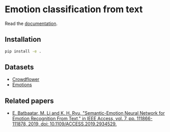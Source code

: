 # Emotion classification from text

Read the [documentation](doc/Documentation/.aux/main.pdf).

## Installation

```bash
pip install -e .
```

## Datasets

- [Crowdflower](https://huggingface.co/datasets/tasksource/crowdflower/blob/main/crowdflower.py)
- [Emotions](https://www.kaggle.com/nelgiriyewithana/datasets)

## Related papers

- [E. Batbaatar, M. Li and K. H. Ryu, "Semantic-Emotion Neural Network for Emotion Recognition From Text," in IEEE Access, vol. 7, pp. 111866-111878, 2019, doi: 10.1109/ACCESS.2019.2934529.](https://ieeexplore.ieee.org/stamp/stamp.jsp?tp=&arnumber=8794541)
